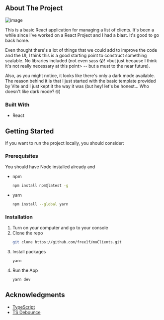 <!-- ABOUT THE PROJECT -->
## About The Project
![image](https://github.com/free1f/moClients/assets/67430601/a6380de6-fbe2-45cb-bb64-4be94747857b)

This is a basic React application for managing a list of clients. It's been a while since I've worked on a React Project and I had a blast. It's good to go back home. 

Even thought there's a lot of things that we could add to improve the code and the UI, I think this is a good starting point to construct something scalable.
No libraries included (not even sass 😵! <but just because I think it's not really necessary at this point> -- but a must to the near future).

Also, as you might notice, it looks like there's only a dark mode available. The reason behind it is that I just started with the basic template provided by Vite and I just kept it the way it was (but hey! let's be honest... Who doesn't like dark mode? 🤓)


### Built With
* React

<!-- GETTING STARTED -->
## Getting Started

If you want to run the project locally, you should consider:

### Prerequisites

You should have Node installed already and
* npm
  ```sh
  npm install npm@latest -g
  ```
* yarn
  ```sh
  npm install --global yarn
  ```

### Installation
1. Turn on your computer and go to your console
2. Clone the repo
   ```sh
   git clone https://github.com/free1f/moClients.git
   ```
3. Install packages
   ```sh
   yarn
   ```
4. Run the App
   ```js
   yarn dev
   ```
<!-- ACKNOWLEDGMENTS -->
## Acknowledgments

* [TypeScript](https://www.typescriptlang.org/docs/handbook/2/objects.html)
* [TS Debounce](https://stackblitz.com/github/Bwca/demo__use-debounce-hook?file=src%2Fdebounce%2Fuse-debounce.ts)
